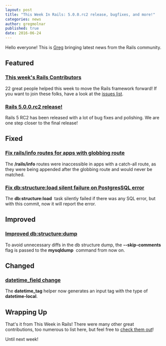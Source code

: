 ```yaml
---
layout: post
title: "This Week In Rails: 5.0.0.rc2 release, bugfixes, and more!"
categories: news
author: gregmolnar
published: true
date: 2016-06-24
---
```


Hello everyone! This is [Greg](https://twitter.com/gregmolnar) bringing latest news from the Rails community.

## Featured

### [This week's Rails Contributors](http://contributors.rubyonrails.org/contributors/in-time-window/20160617-20160624)

22 great people helped this week to move the Rails framework forward! If you want to join these folks, have a look at the [issues list](https://github.com/rails/rails/issues).

### [Rails 5.0.0.rc2 release!](https://rubyonrails.org/2016/6/22/Rails-5-0-rc2)

Rails 5 RC2 has been released with a lot of bug fixes and polishing. We are one step closer to the final release!

## Fixed

### [Fix rails/info routes for apps with globbing route](https://github.com/rails/rails/pull/25430)

The **/rails/info** routes were inaccessible in apps with a catch-all route, as they were being appended after the globbing route and would never be matched.

### [Fix db:structure:load silent failure on PostgresSQL error](https://github.com/rails/rails/pull/24773)

The **db:structure:load** &nbsp;task silently failed if there was any SQL error, but with this commit, now it will report the error.

## Improved

### [Improved db:structure:dump](https://github.com/rails/rails/pull/23301)

To avoid unnecessary diffs in the db structure dump, the **--skip-comments** flag is passed to the **mysqldump** &nbsp;command from now on.

## Changed

### [datetime\_field change](https://github.com/rails/rails/pull/25469/files)

The **datetime\_tag** helper now generates an input tag with the type of **datetime-local**.

## Wrapping Up 

That's it from This Week in Rails! There were many other great contributions, too numerous to list here, but feel free to [check them out](https://github.com/rails/rails/compare/master@%7B2016-06-17%7D...@%7B2016-06-24%7D)!

Until next week!

